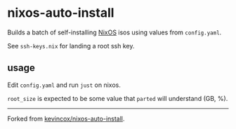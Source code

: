 # nixos-auto-install

Builds a batch of self-installing [NixOS](https://nixos.org/) isos using values from `config.yaml`.

See `ssh-keys.nix` for landing a root ssh key.

## usage

Edit `config.yaml` and run `just` on nixos.

`root_size` is expected to be some value that `parted` will understand (GB, %).

---

Forked from [kevincox/nixos-auto-install](https://gitlab.com/kevincox/nixos-auto-install).
